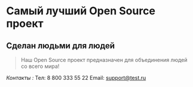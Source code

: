 # Самый лучший Open Source проект

## Сделан людьми для людей

> Наш Open Source проект предназначен для объединения людей со всего мира!

_Контакты :_
Тел: 8 800 333 55 22
Email: support@test.ru
